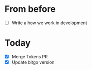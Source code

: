 # From before

- [ ] Write a how we work in development

# Today
- [x] Merge Tokens PR
- [x] Update bitgo version
